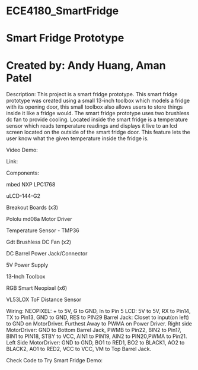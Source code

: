 # ECE4180_SmartFridge
# Smart Fridge Prototype 
# Created by: Andy Huang, Aman Patel


Description: 
This project is a smart fridge prototype. This smart fridge prototype was created using a small 13-inch toolbox which models a fridge with its opening door, this small toolbox also allows users to store things inside it like a fridge would. The smart fridge prototype uses two brushless dc fan to provide cooling. Located inside the smart fridge is a temperature sensor which reads temperature readings and displays it live to an lcd screen located on the outside of the smart fridge door. This feature lets the user know what the given temperature inside the fridge is.   

Video Demo:

Link: 


Components: 

mbed NXP LPC1768

uLCD-144-G2 

Breakout Boards (x3)

Pololu md08a Motor Driver

Temperature Sensor - TMP36

Gdt Brushless DC Fan (x2)

DC Barrel Power Jack/Connector

5V Power Supply

13-Inch Toolbox

RGB Smart Neopixel (x6)

VL53LOX ToF Distance Sensor




Wiring:
NEOPIXEL: + to 5V, G to GND, In to Pin 5
LCD: 5V to 5V, RX to Pin14, TX to Pin13, GND to GND, RES to PIN29
Barrel Jack: Closet to input(on left) to GND on MotorDriver. Furthest Away to PWMA on Power Driver. 
Right side MotorDriver: GND to Bottom Barrel Jack, PWMB to Pin22, BIN2 to Pin17, BIN1 to PIN18, STBY to VCC, AIN1 to PIN19, AIN2 to PIN20,PWMA to Pin21.
Left Side MotorDriver: GND to GND, BO1 to RED1, BO2 to BLACK1, AO2 to BLACK2, AO1 to RED2, VCC to VCC, VM to Top Barrel Jack. 

Check Code to Try Smart Fridge Demo: 
